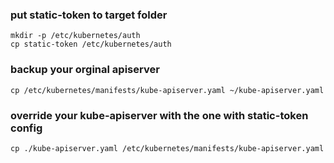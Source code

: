 

### put static-token to target folder
```
mkdir -p /etc/kubernetes/auth
cp static-token /etc/kubernetes/auth
```
### backup your orginal apiserver
```
cp /etc/kubernetes/manifests/kube-apiserver.yaml ~/kube-apiserver.yaml
```
### override your kube-apiserver with the one with static-token config
```
cp ./kube-apiserver.yaml /etc/kubernetes/manifests/kube-apiserver.yaml
```
